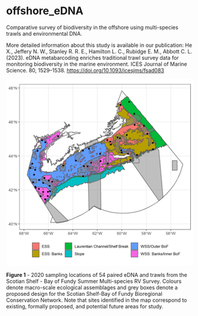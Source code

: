 # offshore_eDNA
Comparative survey of biodiversity in the offshore using multi-species trawls and environmental DNA.

More detailed information about this study is available in our publication:
He X., Jeffery N. W., Stanley R. R. E., Hamilton L. C., Rubidge E. M., Abbott C. L. (2023). eDNA metabarcoding enriches traditional trawl survey data for monitoring biodiversity in the marine environment. ICES Journal of Marine Science. 80, 1529–1538. https://doi.org/10.1093/icesjms/fsad083


![ ](/inst/2020_edna_survey.png)

**Figure 1** - 2020 sampling locations of 54 paired eDNA and trawls from the Scotian Shelf - Bay of Fundy Summer Multi-species RV Survey. Colours denote macro-scale ecological assemblages and grey boxes denote a proposed design for the Scotian Shelf-Bay of Fundy Bioregional Conservation Network. Note that sites identified in the map correspond to existing, formally proposed, and potential future areas for study.     
